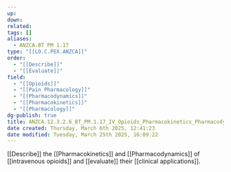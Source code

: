 ```yaml
---
up: 
down: 
related: 
tags: []
aliases:
  - ANZCA.BT PM 1.17
type: "[[LO.C.PEX.ANZCA]]"
order:
  - "[[Describe]]"
  - "[[Evaluate]]"
field:
  - "[[Opioids]]"
  - "[[Pain Pharmacology]]"
  - "[[Pharmacodynamics]]"
  - "[[Pharmacokinetics]]"
  - "[[Pharmacology]]"
dg-publish: true
title: ANZCA.12.3.2.6_BT_PM.1.17_IV_Opioids_Pharmacokinetics_Pharmacodynamics
date created: Thursday, March 6th 2025, 12:41:23
date modified: Tuesday, March 25th 2025, 16:09:22
---
```


[[Describe]] the [[Pharmacokinetics]] and [[Pharmacodynamics]] of [[intravenous opioids]] and [[evaluate]] their [[clinical applications]].
